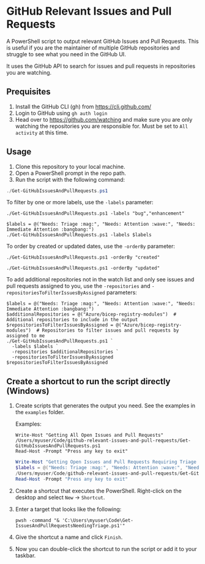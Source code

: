 # GitHub Relevant Issues and Pull Requests

A PowerShell script to output relevant GitHub Issues and Pull Requests. This is useful if you are the maintainer of multiple GitHub repositories and struggle to see what you need in the GitHub UI.

It uses the GitHub API to search for issues and pull requests in repositories you are watching.

## Prequisites

1. Install the GitHub CLI (gh) from https://cli.github.com/
1. Login to GitHub using `gh auth login`
1. Head over to https://github.com/watching and make sure you are only watching the repositories you are responsible for. Must be set to `All activity` at this time.

## Usage

1. Clone this repository to your local machine.
1. Open a PowerShell prompt in the repo path.
1. Run the script with the following command:

  ```powershell
  ./Get-GitHubIssuesAndPullRequests.ps1
  ```
  
  To filter by one or more labels, use the `-labels` parameter:
  
  ```pwsh  
  ./Get-GitHubIssuesAndPullRequests.ps1 -labels "bug","enhancement"
  ```

  ```pwsh  
  $labels = @("Needs: Triage :mag:", "Needs: Attention :wave:", "Needs: Immediate Attention :bangbang:")
  ./Get-GitHubIssuesAndPullRequests.ps1 -labels $labels
  ```
  
  To order by created or updated dates, use the `-orderBy` parameter:
  
  ```pwsh
  ./Get-GitHubIssuesAndPullRequests.ps1 -orderBy "created"
  ```
  
  ```pwsh
  ./Get-GitHubIssuesAndPullRequests.ps1 -orderBy "updated"
  ```

  To add additional repositories not in the watch list and only see issues and pull requests assigned to you, use the `-repositories` and `-repositoriesToFilterIssuesByAssigned` parameters:

  ```pwsh
  $labels = @("Needs: Triage :mag:", "Needs: Attention :wave:", "Needs: Immediate Attention :bangbang:")
  $additionalRepositories = @("Azure/bicep-registry-modules")  # Additional repositories to include in the output
  $repositoriesToFilterIssuesByAssigned = @("Azure/bicep-registry-modules")  # Repositories to filter issues and pull requests by assigned to me
  ./Get-GitHubIssuesAndPullRequests.ps1 `
    -labels $labels `
    -repositories $additionalRepositories `
    -repositoriesToFilterIssuesByAssigned $repositoriesToFilterIssuesByAssigned
  ```

## Create a shortcut to run the script directly (Windows)

1. Create scripts that generates the output you need. See the examples in the `examples` folder.

    Examples:
  
    ```pwsh
    Write-Host "Getting All Open Issues and Pull Requests"
    /Users/myuser/Code/github-relevant-issues-and-pull-requests/Get-GitHubIssuesAndPullRequests.ps1
    Read-Host -Prompt "Press any key to exit"
    ```
  
    ```powershell
    Write-Host "Getting Open Issues and Pull Requests Requiring Triage or Attention"
    $labels = @("Needs: Triage :mag:", "Needs: Attention :wave:", "Needs: Immediate Attention :bangbang:")
    /Users/myuser/Code/github-relevant-issues-and-pull-requests/Get-GitHubIssuesAndPullRequests.ps1 -labels $labels
    Read-Host -Prompt "Press any key to exit"
    ```
  
1. Create a shortcut that executes the PowerShell. Right-click on the desktop and select `New` -> `Shortcut`.
1. Enter a target that looks like the following:

    ```text
    pwsh -command "& 'C:\Users\myuser\Code\Get-IssuesAndPullRequestsNeedingTriage.ps1'"
    ```

1. Give the shortcut a name and click `Finish`.
1. Now you can double-click the shortcut to run the script or add it to your taskbar.
